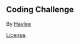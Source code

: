 Coding Challenge
----------------


By [Haylee](https://codepen.io/TheHayleeColon)

[License](https://codepen.io/TheHayleeColon/pen/bGgOXNW/license).
